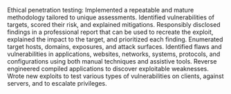 Ethical penetration testing: Implemented a repeatable and mature methodology tailored to unique assessments. Identified vulnerabilities of targets, scored their risk, and explained mitigations. Responsibly disclosed findings in a professional report that can be used to recreate the exploit, explained the impact to the target, and prioritized each finding. Enumerated target hosts, domains, exposures, and attack surfaces. Identified flaws and vulnerabilities in applications, websites, networks, systems, protocols, and configurations using both manual techniques and assistive tools. Reverse engineered compiled applications to discover exploitable weaknesses. Wrote new exploits to test various types of vulnerabilities on clients, against servers, and to escalate privileges.
